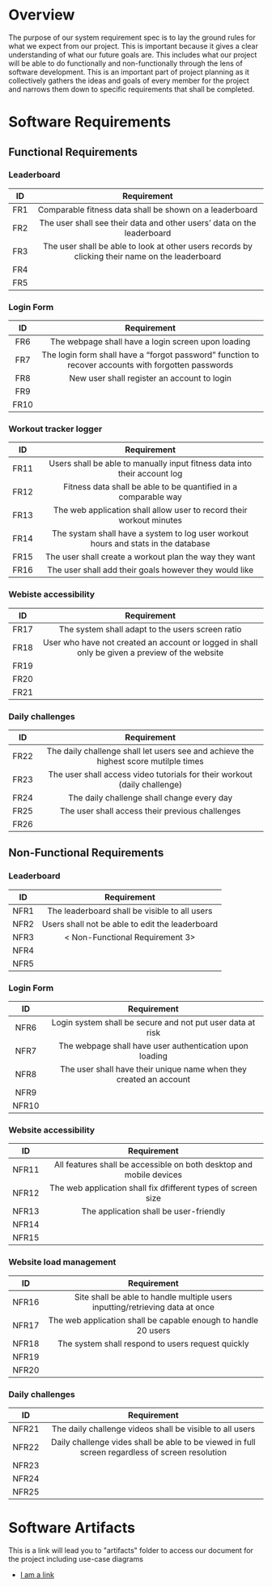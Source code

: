 # Overview

The purpose of our system requirement spec is to lay the ground rules for what we expect from our project. This is important because it gives a clear understanding of what our future goals are. This includes what our project will be able to do functionally and non-functionally through the lens of software development. This is an important part of project planning as it collectively gathers the ideas and goals of every member for the project and narrows them down to specific requirements that shall be completed.

# Software Requirements

<Describe the structure of this section>

## Functional Requirements
### Leaderboard
| ID | Requirement |
| :-------------: | :----------: |
| FR1 | Comparable fitness data shall be shown on a leaderboard |
| FR2 | The user shall see their data and other users’ data on the leaderboard |
| FR3 | The user shall be able to look at other users records by clicking their name on the leaderboard |
| FR4 |
| FR5 |
### Login Form
| ID | Requirement |
| :-------------: | :----------: |
| FR6 | The webpage shall have a login screen upon loading |
| FR7 | The login form shall have a “forgot password” function to recover accounts with forgotten passwords |
| FR8 | New user shall register an account to login |
| FR9 |
| FR10 | 
### Workout tracker logger 
| ID | Requirement |
| :-------------: | :----------: |
| FR11 | Users shall be able to manually input fitness data into their account log |
| FR12 | Fitness data shall be able to be quantified in a comparable way |
| FR13 | The web application shall allow user to record their workout minutes |
| FR14 | The systam shall have a system to log user workout hours and stats in the database |
| FR15 | The user shall create a workout plan the way they want |
| FR16 | The user shall add their goals however they would like |
### Webiste accessibility
| ID | Requirement |
| :-------------: | :----------: |
| FR17 | The system shall adapt to the users screen ratio |
| FR18 | User who have not created an account or logged in shall only be given a preview of the website |
| FR19 |
| FR20 | 
| FR21 |
### Daily challenges
| ID | Requirement |
| :-------------: | :----------: |
| FR22 | The daily challenge shall let users see and achieve the highest score mutilple times |
| FR23 | The user shall access video tutorials for their workout (daily challenge) |
| FR24 | The daily challenge shall change every day | 
| FR25 | The user shall access their previous challenges |
| FR26 | 

## Non-Functional Requirements
### Leaderboard
| ID | Requirement |
| :-------------: | :----------: |
| NFR1 | The leaderboard shall be visible to all users |
| NFR2 | Users shall not be able to edit the leaderboard |
| NFR3 | < Non-Functional Requirement 3> |
| NFR4 |
| NFR5 |
### Login Form 
| ID | Requirement |
| :-------------: | :----------: |
| NFR6 | Login system shall be secure and not put user data at risk |
| NFR7 | The webpage shall have user authentication upon loading | 
| NFR8 | The user shall have their unique name when they created an account |
| NFR9 |
| NFR10 |
### Website accessibility
| ID | Requirement |
| :-------------: | :----------: |
| NFR11 | All features shall be accessible on both desktop and mobile devices |
| NFR12 | The web application shall fix dfifferent types of screen size |
| NFR13 | The application shall be user-friendly |
| NFR14 |
| NFR15 | 
### Website load management 
| ID | Requirement |
| :-------------: | :----------: |
| NFR16 | Site shall be able to handle multiple users inputting/retrieving data at once |
| NFR17 | The web application shall be capable enough to handle 20 users |
| NFR18 | The system shall respond to users request quickly | 
| NFR19 |
| NFR20 |
### Daily challenges
| ID | Requirement |
| :-------------: | :----------: |
| NFR21 | The daily challenge videos shall be visible to all users |
| NFR22 | Daily challenge vides shall be able to be viewed in full screen regardless of screen resolution |
| NFR23 |
| NFR24 |
| NFR25 |

# Software Artifacts
This is a link will lead you to "artifacts" folder to access our document for the project including use-case diagrams
* [I am a link](https://github.com/nhutu1911/GVSU-CIS350-TeamTALK/tree/master/artifacts)

